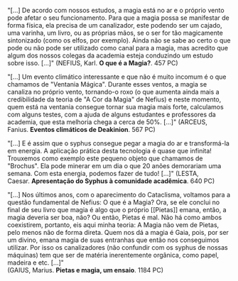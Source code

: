 "[...] De acordo com nossos estudos, a magia está no ar e o próprio vento pode afetar o seu funcionamento. Para que a magia possa se manifestar de forma física, ela precisa de um canalizador, este podendo ser um cajado, uma varinha, um livro, ou as próprias mãos, se o ser for tão magicamente sintonizado (como os elfos, por exemplo). Ainda não se sabe ao certo o que pode ou não pode ser utilizado como canal para a magia, mas acredito que algum dos nossos colegas da academia esteja conduzindo um estudo sobre isso. [...]"
(NEFIUS, Karl. **O que é a Magia?**. 457 PC) 

"[...] Um evento climático interessante e que não é muito incomum é o que chamamos de "Ventania Mágica". Durante esses ventos, a magia se canaliza no próprio vento, tornando-o roxo (o que aumenta ainda mais a credibilidade da teoria de "A Cor da Magia" de Nefius) e neste momento, quem está na ventania consegue tornar sua magia mais forte, calculamos com alguns testes, com a ajuda de alguns estudantes e professores da academia, que esta melhoria chega a cerca de 50%. [...]"
(ARCEUS, Fanius. **Eventos climáticos de Deakinion**. 567 PC) 

"[...] E é assim que o syphus consegue pegar a magia do ar e transformá-la em energia. A aplicação prática desta tecnologia é quase que infinita! Trouxemos como exemplo este pequeno objeto que chamamos de "Brochus". Ela pode minerar em um dia o que 20 anões demorariam uma semana. Com esta energia, podemos fazer de tudo! [...]" 
(LESTA, Caesar. **Apresentação do Syphus à comunidade acadêmica**. 640 PC) 

"[...] Nos últimos anos, com o aparecimento do Cataclisma, voltamos para a questão fundamental de Nefius: O que é a Magia? Ora, se ele conclui no final de seu livro que magia é algo que o próprio [[Pietas]] emana, então, a magia deveria ser boa, não? Ou então, Pietas é mal. Não há como ambos coexistirem, portanto, eis aqui minha teoria: A Magia não vem de Pietas, pelo menos não de forma direta. Quem nos dá a magia é Gaia, pois, por ser um divino, emana magia de suas entranhas que então nos conseguimos utilizar. Por isso os canalizadores (não confundir com os syphus de nossas máquinas) tem que ser de matéria inerentemente orgânica, como papel, madeira e etc. [...]"  
(GAIUS, Marius. **Pietas e magia, um ensaio**. 1184 PC)